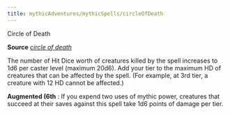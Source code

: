 ```yaml
---
title: mythicAdventures/mythicSpells/circleOfDeath
---
```

Circle of Death

**Source** [_circle of death_](spell_dir/circleOfDeath#_circle-of-death)

The number of Hit Dice worth of creatures killed by the spell increases to 1d6 per caster level (maximum 20d6). Add your tier to the maximum HD of creatures that can be affected by the spell. (For example, at 3rd tier, a creature with 12 HD cannot be affected.)

**Augmented (6th** : If you expend two uses of mythic power, creatures that succeed at their saves against this spell take 1d6 points of damage per tier.

